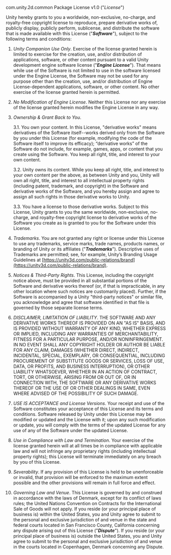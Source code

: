 com.unity.2d.common Package License v1.0 ("_License_")

Unity hereby grants to you a worldwide, non-exclusive, no-charge, and royalty-free copyright license to reproduce, prepare derivative works of, publicly display, publicly perform, sublicense, and distribute the software that is made available with this License ("**_Software_**"), subject to the following terms and conditions:

1. *Unity Companion Use Only*. Exercise of the license granted herein is limited to exercise for the creation, use, and/or distribution of applications, software, or other content pursuant to a valid Unity development engine software license ("**_Engine License_**"). That means while use of the Software is not limited to use in the software licensed under the Engine License, the Software may not be used for any purpose other than the creation, use, and/or distribution of Engine License-dependent applications, software, or other content. No other exercise of the license granted herein is permitted.

1. *No Modification of Engine License*. Neither this License nor any exercise of the license granted herein modifies the Engine License in any way.

1. *Ownership & Grant Back to You*. 

    3.1. You own your content. In this License, "derivative works" means derivatives of the Software itself--works derived only from the Software by you under this License (for example, modifying the code of the Software itself to improve its efficacy); “derivative works” of the Software do not include, for example, games, apps, or content that you create using the Software. You keep all right, title, and interest to your own content.

    3.2. Unity owns its content. While you keep all right, title, and interest to your own content per the above, as between Unity and you, Unity will own all right, title, and interest to all intellectual property rights (including patent, trademark, and copyright) in the Software and derivative works of the Software, and you hereby assign and agree to assign all such rights in those derivative works to Unity. 

    3.3. You have a license to those derivative works. Subject to this License, Unity grants to you the same worldwide, non-exclusive, no-charge, and royalty-free copyright license to derivative works of the Software you create as is granted to you for the Software under this License.

1. *Trademarks*. You are not granted any right or license under this License to use any trademarks, service marks, trade names, products names, or branding of Unity or its affiliates ("**_Trademarks_**"). Descriptive uses of Trademarks are permitted; see, for example, Unity’s Branding Usage Guidelines at [https://unity3d.com/public-relations/brand](https://unity3d.com/public-relations/brand).

1. *Notices & Third-Party Rights*. This License, including the copyright notice above, must be provided in all substantial portions of the Software and derivative works thereof (or, if that is impracticable, in any other location where such notices are customarily placed). Further, if the Software is accompanied by a Unity "third-party notices" or similar file, you acknowledge and agree that software identified in that file is governed by those separate license terms.

1. *DISCLAIMER, LIMITATION OF LIABILITY*. THE SOFTWARE AND ANY DERIVATIVE WORKS THEREOF IS PROVIDED ON AN "AS IS" BASIS, AND IS PROVIDED WITHOUT WARRANTY OF ANY KIND, WHETHER EXPRESS OR IMPLIED, INCLUDING ANY WARRANTIES OF MERCHANTABILITY, FITNESS FOR A PARTICULAR PURPOSE, AND/OR NONINFRINGEMENT. IN NO EVENT SHALL ANY COPYRIGHT HOLDER OR AUTHOR BE LIABLE FOR ANY CLAIM, DAMAGES (WHETHER DIRECT, INDIRECT, INCIDENTAL, SPECIAL, EXEMPLARY, OR CONSEQUENTIAL, INCLUDING PROCUREMENT OF SUBSTITUTE GOODS OR SERVICES, LOSS OF USE, DATA, OR PROFITS, AND BUSINESS INTERRUPTION), OR OTHER LIABILITY WHATSOEVER, WHETHER IN AN ACTION OF CONTRACT, TORT, OR OTHERWISE, ARISING FROM OR OUT OF, OR IN CONNECTION WITH, THE SOFTWARE OR ANY DERIVATIVE WORKS THEREOF OR THE USE OF OR OTHER DEALINGS IN SAME, EVEN WHERE ADVISED OF THE POSSIBILITY OF SUCH DAMAGE.

1. *USE IS ACCEPTANCE and License Versions*. Your receipt and use of the Software constitutes your acceptance of this License and its terms and conditions. Software released by Unity under this License may be modified or updated and the License with it; upon any such modification or update, you will comply with the terms of the updated License for any use of any of the Software under the updated License. 

1. *Use in Compliance with Law and Termination*. Your exercise of the license granted herein will at all times be in compliance with applicable law and will not infringe any proprietary rights (including intellectual property rights); this License will terminate immediately on any breach by you of this License.

1. *Severability*. If any provision of this License is held to be unenforceable or invalid, that provision will be enforced to the maximum extent possible and the other provisions will remain in full force and effect.

1. *Governing Law and Venue*. This License is governed by and construed in accordance with the laws of Denmark, except for its conflict of laws rules; the United Nations Convention on Contracts for the International Sale of Goods will not apply. If you reside (or your principal place of business is) within the United States, you and Unity agree to submit to the personal and exclusive jurisdiction of and venue in the state and federal courts located in San Francisco County, California concerning any dispute arising out of this License ("**_Dispute_**"). If you reside (or your principal place of business is) outside the United States, you and Unity agree to submit to the personal and exclusive jurisdiction of and venue in the courts located in Copenhagen, Denmark concerning any Dispute.